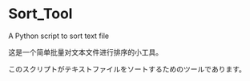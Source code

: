 # Sort_Tool

A Python script to sort text file 

这是一个简单批量对文本文件进行排序的小工具。

このスクリプトがテキストファイルをソートするためのツールであります。
